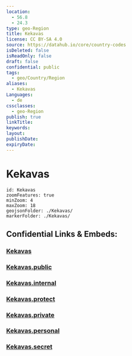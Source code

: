```yaml
---
location:
  - 56.8
  - 24.3
type: geo-Region
title: Kekavas
license: CC BY-SA 4.0
source: https://datahub.io/core/country-codes
isDeleted: false
isReadOnly: false
draft: false
confidential: public
tags:
  - geo/Country/Region
aliases:
  - Kekavas
Languages:
  - de
cssclasses:
  - geo-Region
publish: true
linkTitle:
keywords:
layout:
publishDate:
expiryDate:
---
```


# Kekavas

```leaflet
id: Kekavas
zoomFeatures: true 
minZoom: 4 
maxZoom: 18
geojsonFolder: ./Kekavas/
markerFolder: ./Kekavas/
```


## Confidential Links & Embeds: 

### [Kekavas](/_Standards/Earth/Continent/Europe/Europe~North/Latvia/Counties/Kekavas.md) 

### [Kekavas.public](/_public/Earth/Continent/Europe/Europe~North/Latvia/Counties/Kekavas.public.md) 

### [Kekavas.internal](/_internal/Earth/Continent/Europe/Europe~North/Latvia/Counties/Kekavas.internal.md) 

### [Kekavas.protect](/_protect/Earth/Continent/Europe/Europe~North/Latvia/Counties/Kekavas.protect.md) 

### [Kekavas.private](/_private/Earth/Continent/Europe/Europe~North/Latvia/Counties/Kekavas.private.md) 

### [Kekavas.personal](/_personal/Earth/Continent/Europe/Europe~North/Latvia/Counties/Kekavas.personal.md) 

### [Kekavas.secret](/_secret/Earth/Continent/Europe/Europe~North/Latvia/Counties/Kekavas.secret.md)

